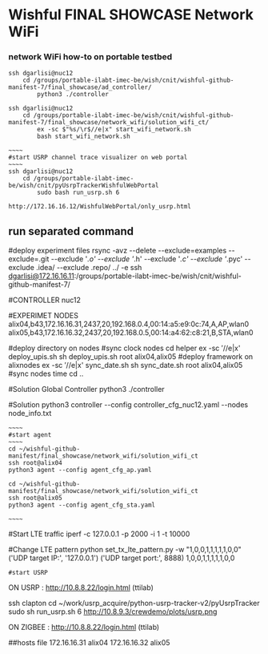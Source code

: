 Wishful FINAL SHOWCASE Network WiFi
============================

### network WiFi how-to on portable testbed

    ssh dgarlisi@nuc12
        cd /groups/portable-ilabt-imec-be/wish/cnit/wishful-github-manifest-7/final_showcase/ad_controller/
            python3 ./controller

    ssh dgarlisi@nuc12
        cd /groups/portable-ilabt-imec-be/wish/cnit/wishful-github-manifest-7/final_showcase/network_wifi/solution_wifi_ct/
            ex -sc $"%s/\r$//e|x" start_wifi_network.sh
            bash start_wifi_network.sh

    ~~~~
    #start USRP channel trace visualizer on web portal
    ~~~~
    ssh dgarlisi@nuc12
        cd /groups/portable-ilabt-imec-be/wish/cnit/pyUsrpTrackerWishfulWebPortal
            sudo bash run_usrp.sh 6

    http://172.16.16.12/WishfulWebPortal/only_usrp.html


## run separated command
 #deploy experiment files
    rsync -avz --delete --exclude=examples --exclude=.git --exclude '*.o' --exclude '*.h' --exclude '*.c' --exclude '*.pyc' --exclude .idea/ --exclude .repo/ ../  -e ssh dgarlisi@172.16.16.11:/groups/portable-ilabt-imec-be/wish/cnit/wishful-github-manifest-7/

 #CONTROLLER
    nuc12

 #EXPERIMET NODES
    alix04,b43,172.16.16.31,2437,20,192.168.0.4,00:14:a5:e9:0c:74,A,AP,wlan0
    alix05,b43,172.16.16.32,2437,20,192.168.0.5,00:14:a4:62:c8:21,B,STA,wlan0

 #deploy directory on nodes
 #sync clock nodes
     cd helper
     ex -sc $'%s/\r$//e|x' deploy_upis.sh
     sh deploy_upis.sh root alix04,alix05  #deploy framework on alixnodes
     ex -sc $'%s/\r$//e|x' sync_date.sh
     sh sync_date.sh root alix04,alix05  #sync nodes time
     cd ..

 #Solution Global Controller
    python3 ./controller

 #Solution
    python3 controller --config controller_cfg_nuc12.yaml --nodes node_info.txt

    ~~~~
    #start agent
    ~~~~
    cd ~/wishful-github-manifest/final_showcase/network_wifi/solution_wifi_ct
    ssh root@alix04
    python3 agent --config agent_cfg_ap.yaml

    cd ~/wishful-github-manifest/final_showcase/network_wifi/solution_wifi_ct
    ssh root@alix05
    python3 agent --config agent_cfg_sta.yaml

    ~~~~


 #Start LTE traffic
    iperf -c 127.0.0.1 -p 2000 -i 1 -t 10000

 #Change LTE pattern
    python set_tx_lte_pattern.py -w "1,0,0,1,1,1,1,1,0,0"
        ('UDP target IP:', '127.0.0.1')
        ('UDP target port:', 8888)
        1,0,0,1,1,1,1,1,0,0


~~~~
#start USRP
~~~~
ON USRP : http://10.8.8.22/login.html (ttilab)

ssh clapton
cd ~/work/usrp_acquire/python-usrp-tracker-v2/pyUsrpTracker
sudo sh run_usrp.sh 6
http://10.8.9.3/crewdemo/plots/usrp.png

ON ZIGBEE : http://10.8.8.22/login.html (ttilab)


##hosts file
172.16.16.31    alix04
172.16.16.32    alix05
